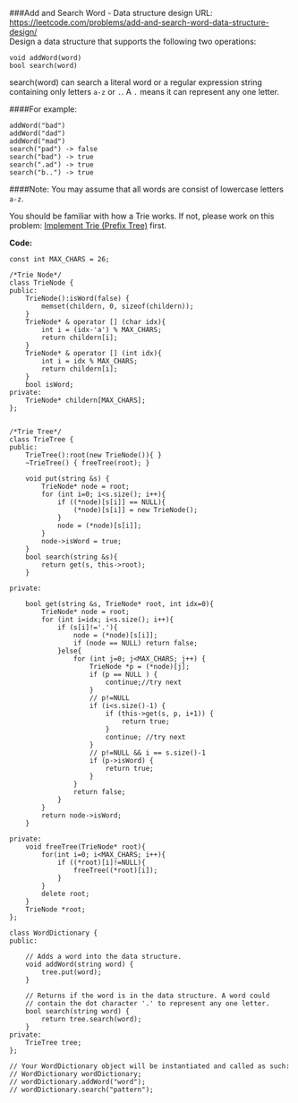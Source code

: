 ###Add and Search Word - Data structure design
URL: https://leetcode.com/problems/add-and-search-word-data-structure-design/</br>
Design a data structure that supports the following two operations:

	void addWord(word)
	bool search(word)

search(word) can search a literal word or a regular expression string containing only letters `a-z` or `.`. A `.` means it can represent any one letter.

####For example:

	addWord("bad")
	addWord("dad")
	addWord("mad")
	search("pad") -> false
	search("bad") -> true
	search(".ad") -> true
	search("b..") -> true

####Note:
You may assume that all words are consist of lowercase letters `a-z`.

You should be familiar with how a Trie works. If not, please work on this problem: [Implement Trie (Prefix Tree)](https://leetcode.com/problems/implement-trie-prefix-tree/) first.

__Code:__

	const int MAX_CHARS = 26;

	/*Trie Node*/
	class TrieNode {
	public:
	    TrieNode():isWord(false) {
	        memset(childern, 0, sizeof(childern));
	    }
	    TrieNode* & operator [] (char idx){
	        int i = (idx-'a') % MAX_CHARS;
	        return childern[i];
	    }
	    TrieNode* & operator [] (int idx){
	        int i = idx % MAX_CHARS;
	        return childern[i];
	    }
	    bool isWord;
	private:
	    TrieNode* childern[MAX_CHARS];
	};


	/*Trie Tree*/
	class TrieTree {
	public:
	    TrieTree():root(new TrieNode()){ }
	    ~TrieTree() { freeTree(root); }
	    
	    void put(string &s) {
	        TrieNode* node = root;
	        for (int i=0; i<s.size(); i++){
	            if ((*node)[s[i]] == NULL){
	                (*node)[s[i]] = new TrieNode();
	            }
	            node = (*node)[s[i]];
	        }
	        node->isWord = true;
	    }
	    bool search(string &s){
	        return get(s, this->root);
	    }

	private:

	    bool get(string &s, TrieNode* root, int idx=0){
	        TrieNode* node = root;
	        for (int i=idx; i<s.size(); i++){
	            if (s[i]!='.'){
	                node = (*node)[s[i]];
	                if (node == NULL) return false;
	            }else{
	                for (int j=0; j<MAX_CHARS; j++) {
	                    TrieNode *p = (*node)[j];
	                    if (p == NULL ) {
	                        continue;//try next
	                    }
	                    // p!=NULL
	                    if (i<s.size()-1) {
	                        if (this->get(s, p, i+1)) {
	                            return true;
	                        }
	                        continue; //try next
	                    }
	                    // p!=NULL && i == s.size()-1
	                    if (p->isWord) {
	                        return true;
	                    }
	                }
	                return false;
	            }
	        }
	        return node->isWord; 
	    }
	    
	private:
	    void freeTree(TrieNode* root){
	        for(int i=0; i<MAX_CHARS; i++){
	            if ((*root)[i]!=NULL){
	                freeTree((*root)[i]);
	            }
	        }
	        delete root;
	    }
	    TrieNode *root;
	};

	class WordDictionary {
	public:

	    // Adds a word into the data structure.
	    void addWord(string word) {
	        tree.put(word);
	    }

	    // Returns if the word is in the data structure. A word could
	    // contain the dot character '.' to represent any one letter.
	    bool search(string word) {
	        return tree.search(word);
	    }
	private:
	    TrieTree tree;
	};

	// Your WordDictionary object will be instantiated and called as such:
	// WordDictionary wordDictionary;
	// wordDictionary.addWord("word");
	// wordDictionary.search("pattern");